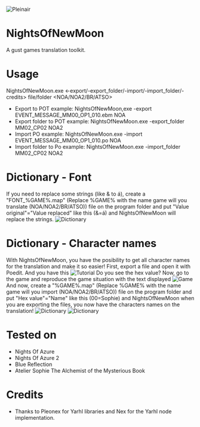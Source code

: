 ![Pleinair](https://github.com/Darkmet98/NightsOfNewMoon/blob/master/Logo.png?raw=true)
# NightsOfNewMoon
A gust games translation toolkit.

# Usage
NightsOfNewMoon.exe <-export/-export_folder/-import/-import_folder/-credits> file/folder <NOA/NOA2/BR/ATSO>

* Export to POT example: NightsOfNewMoon,exe -export EVENT_MESSAGE_MM00_OP1_010.ebm NOA
* Export folder to POT example: NightsOfNewMoon.exe -export_folder MM02_CP02 NOA2
* Import PO example: NightsOfNewMoon.exe -import EVENT_MESSAGE_MM00_OP1_010.po NOA
* Import folder to Po example: NightsOfNewMoon.exe -import_folder MM02_CP02 NOA2

# Dictionary - Font
If you need to replace some strings (like & to á), create a "FONT_%GAME%.map" (Replace %GAME% with the name game will you translate (NOA/NOA2/BR/ATSO)) file on the program folder and put "Value original"="Value replaced" like this (&=á) and NightsOfNewMoon will replace the strings.
![Dictionary](https://github.com/Darkmet98/NightsOfNewMoon/blob/master/Tutorial1.png?raw=true)

# Dictionary - Character names
With NightsOfNewMoon, you have the posibility to get all character names for the translation and make it so easier!
First, export a file and open it with Poedit.
And you have this
![Tutorial](https://github.com/Darkmet98/NightsOfNewMoon/blob/master/Tutorial2.png?raw=true)
Do you see the hex value? Now, go to the game and reproduce the game situation with the text displayed
![Game](https://github.com/Darkmet98/NightsOfNewMoon/blob/master/Tutorial3.png?raw=true)
And now, create a "%GAME%.map" (Replace %GAME% with the name game will you import (NOA/NOA2/BR/ATSO)) file on the program folder and put "Hex value"="Name" like this (00=Sophie) and NightsOfNewMoon when you are exporting the files, you now have the characters names on the translation!
![Dictionary](https://github.com/Darkmet98/NightsOfNewMoon/blob/master/Tutorial4.png?raw=true)
![Dictionary](https://github.com/Darkmet98/NightsOfNewMoon/blob/master/Tutorial5.png?raw=true)

# Tested on
* Nights Of Azure
* Nights Of Azure 2
* Blue Reflection
* Atelier Sophie The Alchemist of the Mysterious Book

# Credits
* Thanks to Pleonex for Yarhl libraries and Nex for the Yarhl node implementation.